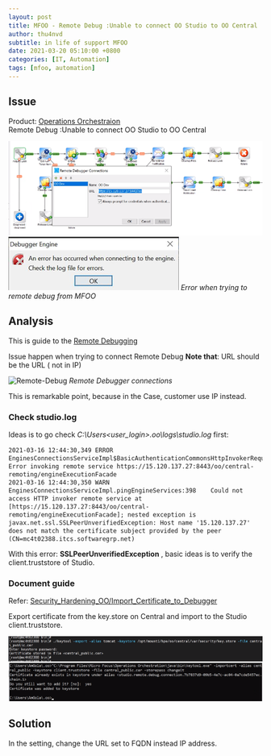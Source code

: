 ```yaml
---
layout: post
title: MFOO - Remote Debug :Unable to connect OO Studio to OO Central
author: thu4nvd
subtitle: in life of support MFOO
date: 2021-03-20 05:10:00 +0800
categories: [IT, Automation]
tags: [mfoo, automation]
---
```


## Issue

Product: [Operations Orchestraion](https://docs.microfocus.com/itom/Operations_Orchestration:10.80/Get_Started/Get_Started)  
Remote Debug :Unable to connect OO Studio to OO Central

![remote-debug](/assets/img/remote-debug1.png)
![remote2-debug](/assets/img/remote-debug2.png)
_Error when trying to remote debug from MFOO_

## Analysis

This is guide to the [Remote Debugging](https://docs.microfocus.com/itom/Operations_Orchestration:10.80/Use/Authoring_With_OO_Studio/Debugging_Central_Studio)

Issue happen when trying to connect Remote Debug
**Note that**: URL should be the URL ( not in IP)

![Remote-Debug](https://docs.microfocus.com/mediawiki/images/0/05/10.80/Resources/Images/Studio/edit_connections.PNG)
_Remote Debugger connections_

This is remarkable point, because in the Case, customer use IP instead.

### Check studio.log

Ideas is to go check _C:\Users\<user_login>\.oo\logs\studio.log_  first:

```
2021-03-16 12:44:30,349 ERROR    EnginesConnectionsServiceImpl$BasicAuthenticationCommonsHttpInvokerRequestExecutor.doExecuteRequest:542    Error invoking remote service https://15.120.137.27:8443/oo/central-remoting/engineExecutionFacade
2021-03-16 12:44:30,350 WARN     EnginesConnectionsServiceImpl.pingEngineServices:398    Could not access HTTP invoker remote service at [https://15.120.137.27:8443/oo/central-remoting/engineExecutionFacade]; nested exception is javax.net.ssl.SSLPeerUnverifiedException: Host name '15.120.137.27' does not match the certificate subject provided by the peer (CN=mc4t02388.itcs.softwaregrp.net)
```

With this error: **SSLPeerUnverifiedException** , basic ideas is to verify the client.truststore of Studio.

### Document guide

Refer: [Security_Hardening_OO/Import_Certificate_to_Debugger](https://docs.microfocus.com/itom/Operations_Orchestration:10.80/Administer/Security_Hardening_OO/Import_Certificate_to_Debugger)

Export certificate from the key.store on Central and import to the Studio client.truststore.

![export](/assets/img/export-cert.png)
![import](/assets/img/import-cert.png)

## Solution

In the setting, change the URL set to FQDN instead IP address.